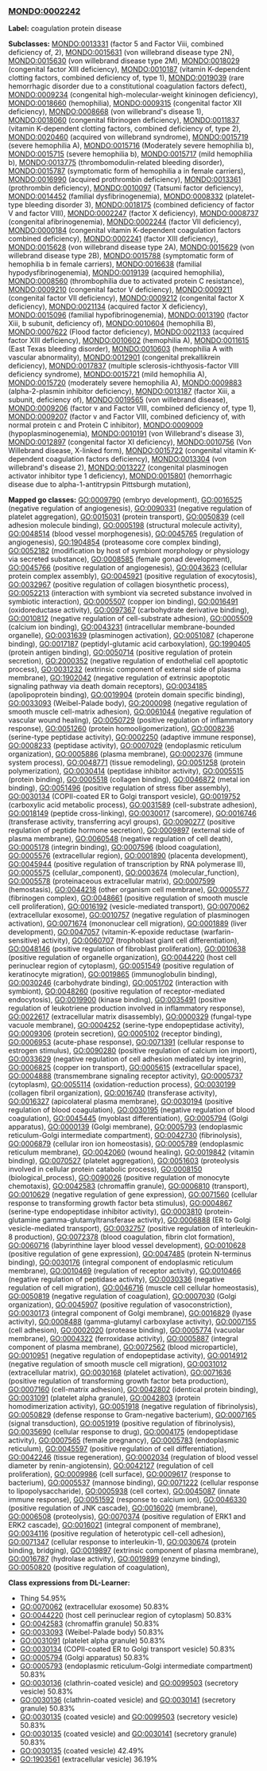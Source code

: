 
### [MONDO:0002242](http://purl.obolibrary.org/obo/MONDO_0002242)
**Label:** coagulation protein disease

**Subclasses:** [MONDO:0013331](http://purl.obolibrary.org/obo/MONDO_0013331) (factor 5 and Factor Viii, combined deficiency of, 2), [MONDO:0015631](http://purl.obolibrary.org/obo/MONDO_0015631) (von willebrand disease type 2N), [MONDO:0015630](http://purl.obolibrary.org/obo/MONDO_0015630) (von willebrand disease type 2M), [MONDO:0018029](http://purl.obolibrary.org/obo/MONDO_0018029) (congenital factor XIII deficiency), [MONDO:0010187](http://purl.obolibrary.org/obo/MONDO_0010187) (vitamin K-dependent clotting factors, combined deficiency of, type 1), [MONDO:0019039](http://purl.obolibrary.org/obo/MONDO_0019039) (rare hemorrhagic disorder due to a constitutional coagulation factors defect), [MONDO:0009234](http://purl.obolibrary.org/obo/MONDO_0009234) (congenital high-molecular-weight kininogen deficiency), [MONDO:0018660](http://purl.obolibrary.org/obo/MONDO_0018660) (hemophilia), [MONDO:0009315](http://purl.obolibrary.org/obo/MONDO_0009315) (congenital factor XII deficiency), [MONDO:0008668](http://purl.obolibrary.org/obo/MONDO_0008668) (von willebrand's disease 1), [MONDO:0018060](http://purl.obolibrary.org/obo/MONDO_0018060) (congenital fibrinogen deficiency), [MONDO:0011837](http://purl.obolibrary.org/obo/MONDO_0011837) (vitamin K-dependent clotting factors, combined deficiency of, type 2), [MONDO:0020460](http://purl.obolibrary.org/obo/MONDO_0020460) (acquired von willebrand syndrome), [MONDO:0015719](http://purl.obolibrary.org/obo/MONDO_0015719) (severe hemophilia A), [MONDO:0015716](http://purl.obolibrary.org/obo/MONDO_0015716) (Moderately severe hemophilia b), [MONDO:0015715](http://purl.obolibrary.org/obo/MONDO_0015715) (severe hemophilia b), [MONDO:0015717](http://purl.obolibrary.org/obo/MONDO_0015717) (mild hemophilia b), [MONDO:0013775](http://purl.obolibrary.org/obo/MONDO_0013775) (thrombomodulin-related bleeding disorder), [MONDO:0015787](http://purl.obolibrary.org/obo/MONDO_0015787) (symptomatic form of hemophilia a in female carriers), [MONDO:0016990](http://purl.obolibrary.org/obo/MONDO_0016990) (acquired prothrombin deficiency), [MONDO:0013361](http://purl.obolibrary.org/obo/MONDO_0013361) (prothrombin deficiency), [MONDO:0010097](http://purl.obolibrary.org/obo/MONDO_0010097) (Tatsumi factor deficiency), [MONDO:0014452](http://purl.obolibrary.org/obo/MONDO_0014452) (familial dysfibrinogenemia), [MONDO:0008332](http://purl.obolibrary.org/obo/MONDO_0008332) (platelet-type bleeding disorder 3), [MONDO:0018175](http://purl.obolibrary.org/obo/MONDO_0018175) (combined deficiency of factor V and factor VIII), [MONDO:0002247](http://purl.obolibrary.org/obo/MONDO_0002247) (factor X deficiency), [MONDO:0008737](http://purl.obolibrary.org/obo/MONDO_0008737) (congenital afibrinogenemia), [MONDO:0002244](http://purl.obolibrary.org/obo/MONDO_0002244) (factor VII deficiency), [MONDO:0000184](http://purl.obolibrary.org/obo/MONDO_0000184) (congenital vitamin K-dependent coagulation factors combined deficiency), [MONDO:0002241](http://purl.obolibrary.org/obo/MONDO_0002241) (factor XIII deficiency), [MONDO:0015628](http://purl.obolibrary.org/obo/MONDO_0015628) (von willebrand disease type 2A), [MONDO:0015629](http://purl.obolibrary.org/obo/MONDO_0015629) (von willebrand disease type 2B), [MONDO:0015788](http://purl.obolibrary.org/obo/MONDO_0015788) (symptomatic form of hemophilia b in female carriers), [MONDO:0016638](http://purl.obolibrary.org/obo/MONDO_0016638) (familial hypodysfibrinogenemia), [MONDO:0019139](http://purl.obolibrary.org/obo/MONDO_0019139) (acquired hemophilia), [MONDO:0008560](http://purl.obolibrary.org/obo/MONDO_0008560) (thrombophilia due to activated protein C resistance), [MONDO:0009210](http://purl.obolibrary.org/obo/MONDO_0009210) (congenital factor V deficiency), [MONDO:0009211](http://purl.obolibrary.org/obo/MONDO_0009211) (congenital factor VII deficiency), [MONDO:0009212](http://purl.obolibrary.org/obo/MONDO_0009212) (congenital factor X deficiency), [MONDO:0021134](http://purl.obolibrary.org/obo/MONDO_0021134) (acquired factor X deficiency), [MONDO:0015096](http://purl.obolibrary.org/obo/MONDO_0015096) (familial hypofibrinogenemia), [MONDO:0013190](http://purl.obolibrary.org/obo/MONDO_0013190) (factor Xiii, b subunit, deficiency of), [MONDO:0010604](http://purl.obolibrary.org/obo/MONDO_0010604) (hemophilia B), [MONDO:0007622](http://purl.obolibrary.org/obo/MONDO_0007622) (Flood factor deficiency), [MONDO:0021133](http://purl.obolibrary.org/obo/MONDO_0021133) (acquired factor XIII deficiency), [MONDO:0010602](http://purl.obolibrary.org/obo/MONDO_0010602) (hemophilia A), [MONDO:0011615](http://purl.obolibrary.org/obo/MONDO_0011615) (East Texas bleeding disorder), [MONDO:0010603](http://purl.obolibrary.org/obo/MONDO_0010603) (hemophilia A with vascular abnormality), [MONDO:0012901](http://purl.obolibrary.org/obo/MONDO_0012901) (congenital prekallikrein deficiency), [MONDO:0017837](http://purl.obolibrary.org/obo/MONDO_0017837) (multiple sclerosis-ichthyosis-factor VIII deficiency syndrome), [MONDO:0015721](http://purl.obolibrary.org/obo/MONDO_0015721) (mild hemophilia A), [MONDO:0015720](http://purl.obolibrary.org/obo/MONDO_0015720) (moderately severe hemophilia A), [MONDO:0009883](http://purl.obolibrary.org/obo/MONDO_0009883) (alpha-2-plasmin inhibitor deficiency), [MONDO:0013187](http://purl.obolibrary.org/obo/MONDO_0013187) (factor Xiii, a subunit, deficiency of), [MONDO:0019565](http://purl.obolibrary.org/obo/MONDO_0019565) (von willebrand disease), [MONDO:0009206](http://purl.obolibrary.org/obo/MONDO_0009206) (factor v and Factor VIII, combined deficiency of, type 1), [MONDO:0009207](http://purl.obolibrary.org/obo/MONDO_0009207) (factor v and Factor VIII, combined deficiency of, with normal protein c and Protein C inhibitor), [MONDO:0009009](http://purl.obolibrary.org/obo/MONDO_0009009) (hypoplasminogenemia), [MONDO:0010191](http://purl.obolibrary.org/obo/MONDO_0010191) (von Willebrand's disease 3), [MONDO:0012897](http://purl.obolibrary.org/obo/MONDO_0012897) (congenital factor XI deficiency), [MONDO:0010756](http://purl.obolibrary.org/obo/MONDO_0010756) (Von Willebrand disease, X-linked form), [MONDO:0015722](http://purl.obolibrary.org/obo/MONDO_0015722) (congenital vitamin K-dependent coagulation factors deficiency), [MONDO:0013304](http://purl.obolibrary.org/obo/MONDO_0013304) (von willebrand's disease 2), [MONDO:0013227](http://purl.obolibrary.org/obo/MONDO_0013227) (congenital plasminogen activator inhibitor type 1 deficiency), [MONDO:0015801](http://purl.obolibrary.org/obo/MONDO_0015801) (hemorrhagic disease due to alpha-1-antitrypsin Pittsburgh mutation), 

**Mapped go classes:** [GO:0009790](http://purl.obolibrary.org/obo/GO_0009790) (embryo development), [GO:0016525](http://purl.obolibrary.org/obo/GO_0016525) (negative regulation of angiogenesis), [GO:0090331](http://purl.obolibrary.org/obo/GO_0090331) (negative regulation of platelet aggregation), [GO:0015031](http://purl.obolibrary.org/obo/GO_0015031) (protein transport), [GO:0050839](http://purl.obolibrary.org/obo/GO_0050839) (cell adhesion molecule binding), [GO:0005198](http://purl.obolibrary.org/obo/GO_0005198) (structural molecule activity), [GO:0048514](http://purl.obolibrary.org/obo/GO_0048514) (blood vessel morphogenesis), [GO:0045765](http://purl.obolibrary.org/obo/GO_0045765) (regulation of angiogenesis), [GO:1904854](http://purl.obolibrary.org/obo/GO_1904854) (proteasome core complex binding), [GO:0052182](http://purl.obolibrary.org/obo/GO_0052182) (modification by host of symbiont morphology or physiology via secreted substance), [GO:0008585](http://purl.obolibrary.org/obo/GO_0008585) (female gonad development), [GO:0045766](http://purl.obolibrary.org/obo/GO_0045766) (positive regulation of angiogenesis), [GO:0043623](http://purl.obolibrary.org/obo/GO_0043623) (cellular protein complex assembly), [GO:0045921](http://purl.obolibrary.org/obo/GO_0045921) (positive regulation of exocytosis), [GO:0032967](http://purl.obolibrary.org/obo/GO_0032967) (positive regulation of collagen biosynthetic process), [GO:0052213](http://purl.obolibrary.org/obo/GO_0052213) (interaction with symbiont via secreted substance involved in symbiotic interaction), [GO:0005507](http://purl.obolibrary.org/obo/GO_0005507) (copper ion binding), [GO:0016491](http://purl.obolibrary.org/obo/GO_0016491) (oxidoreductase activity), [GO:0097367](http://purl.obolibrary.org/obo/GO_0097367) (carbohydrate derivative binding), [GO:0010812](http://purl.obolibrary.org/obo/GO_0010812) (negative regulation of cell-substrate adhesion), [GO:0005509](http://purl.obolibrary.org/obo/GO_0005509) (calcium ion binding), [GO:0043231](http://purl.obolibrary.org/obo/GO_0043231) (intracellular membrane-bounded organelle), [GO:0031639](http://purl.obolibrary.org/obo/GO_0031639) (plasminogen activation), [GO:0051087](http://purl.obolibrary.org/obo/GO_0051087) (chaperone binding), [GO:0017187](http://purl.obolibrary.org/obo/GO_0017187) (peptidyl-glutamic acid carboxylation), [GO:1990405](http://purl.obolibrary.org/obo/GO_1990405) (protein antigen binding), [GO:0050714](http://purl.obolibrary.org/obo/GO_0050714) (positive regulation of protein secretion), [GO:2000352](http://purl.obolibrary.org/obo/GO_2000352) (negative regulation of endothelial cell apoptotic process), [GO:0031232](http://purl.obolibrary.org/obo/GO_0031232) (extrinsic component of external side of plasma membrane), [GO:1902042](http://purl.obolibrary.org/obo/GO_1902042) (negative regulation of extrinsic apoptotic signaling pathway via death domain receptors), [GO:0034185](http://purl.obolibrary.org/obo/GO_0034185) (apolipoprotein binding), [GO:0019904](http://purl.obolibrary.org/obo/GO_0019904) (protein domain specific binding), [GO:0033093](http://purl.obolibrary.org/obo/GO_0033093) (Weibel-Palade body), [GO:2000098](http://purl.obolibrary.org/obo/GO_2000098) (negative regulation of smooth muscle cell-matrix adhesion), [GO:0061044](http://purl.obolibrary.org/obo/GO_0061044) (negative regulation of vascular wound healing), [GO:0050729](http://purl.obolibrary.org/obo/GO_0050729) (positive regulation of inflammatory response), [GO:0051260](http://purl.obolibrary.org/obo/GO_0051260) (protein homooligomerization), [GO:0008236](http://purl.obolibrary.org/obo/GO_0008236) (serine-type peptidase activity), [GO:0002250](http://purl.obolibrary.org/obo/GO_0002250) (adaptive immune response), [GO:0008233](http://purl.obolibrary.org/obo/GO_0008233) (peptidase activity), [GO:0007029](http://purl.obolibrary.org/obo/GO_0007029) (endoplasmic reticulum organization), [GO:0005886](http://purl.obolibrary.org/obo/GO_0005886) (plasma membrane), [GO:0002376](http://purl.obolibrary.org/obo/GO_0002376) (immune system process), [GO:0048771](http://purl.obolibrary.org/obo/GO_0048771) (tissue remodeling), [GO:0051258](http://purl.obolibrary.org/obo/GO_0051258) (protein polymerization), [GO:0030414](http://purl.obolibrary.org/obo/GO_0030414) (peptidase inhibitor activity), [GO:0005515](http://purl.obolibrary.org/obo/GO_0005515) (protein binding), [GO:0005518](http://purl.obolibrary.org/obo/GO_0005518) (collagen binding), [GO:0046872](http://purl.obolibrary.org/obo/GO_0046872) (metal ion binding), [GO:0051496](http://purl.obolibrary.org/obo/GO_0051496) (positive regulation of stress fiber assembly), [GO:0030134](http://purl.obolibrary.org/obo/GO_0030134) (COPII-coated ER to Golgi transport vesicle), [GO:0019752](http://purl.obolibrary.org/obo/GO_0019752) (carboxylic acid metabolic process), [GO:0031589](http://purl.obolibrary.org/obo/GO_0031589) (cell-substrate adhesion), [GO:0018149](http://purl.obolibrary.org/obo/GO_0018149) (peptide cross-linking), [GO:0030017](http://purl.obolibrary.org/obo/GO_0030017) (sarcomere), [GO:0016746](http://purl.obolibrary.org/obo/GO_0016746) (transferase activity, transferring acyl groups), [GO:0090277](http://purl.obolibrary.org/obo/GO_0090277) (positive regulation of peptide hormone secretion), [GO:0009897](http://purl.obolibrary.org/obo/GO_0009897) (external side of plasma membrane), [GO:0060548](http://purl.obolibrary.org/obo/GO_0060548) (negative regulation of cell death), [GO:0005178](http://purl.obolibrary.org/obo/GO_0005178) (integrin binding), [GO:0007596](http://purl.obolibrary.org/obo/GO_0007596) (blood coagulation), [GO:0005576](http://purl.obolibrary.org/obo/GO_0005576) (extracellular region), [GO:0001890](http://purl.obolibrary.org/obo/GO_0001890) (placenta development), [GO:0045944](http://purl.obolibrary.org/obo/GO_0045944) (positive regulation of transcription by RNA polymerase II), [GO:0005575](http://purl.obolibrary.org/obo/GO_0005575) (cellular_component), [GO:0003674](http://purl.obolibrary.org/obo/GO_0003674) (molecular_function), [GO:0005578](http://purl.obolibrary.org/obo/GO_0005578) (proteinaceous extracellular matrix), [GO:0007599](http://purl.obolibrary.org/obo/GO_0007599) (hemostasis), [GO:0044218](http://purl.obolibrary.org/obo/GO_0044218) (other organism cell membrane), [GO:0005577](http://purl.obolibrary.org/obo/GO_0005577) (fibrinogen complex), [GO:0048661](http://purl.obolibrary.org/obo/GO_0048661) (positive regulation of smooth muscle cell proliferation), [GO:0016192](http://purl.obolibrary.org/obo/GO_0016192) (vesicle-mediated transport), [GO:0070062](http://purl.obolibrary.org/obo/GO_0070062) (extracellular exosome), [GO:0010757](http://purl.obolibrary.org/obo/GO_0010757) (negative regulation of plasminogen activation), [GO:0071674](http://purl.obolibrary.org/obo/GO_0071674) (mononuclear cell migration), [GO:0001889](http://purl.obolibrary.org/obo/GO_0001889) (liver development), [GO:0047057](http://purl.obolibrary.org/obo/GO_0047057) (vitamin-K-epoxide reductase (warfarin-sensitive) activity), [GO:0060707](http://purl.obolibrary.org/obo/GO_0060707) (trophoblast giant cell differentiation), [GO:0048146](http://purl.obolibrary.org/obo/GO_0048146) (positive regulation of fibroblast proliferation), [GO:0010638](http://purl.obolibrary.org/obo/GO_0010638) (positive regulation of organelle organization), [GO:0044220](http://purl.obolibrary.org/obo/GO_0044220) (host cell perinuclear region of cytoplasm), [GO:0051549](http://purl.obolibrary.org/obo/GO_0051549) (positive regulation of keratinocyte migration), [GO:0019865](http://purl.obolibrary.org/obo/GO_0019865) (immunoglobulin binding), [GO:0030246](http://purl.obolibrary.org/obo/GO_0030246) (carbohydrate binding), [GO:0051702](http://purl.obolibrary.org/obo/GO_0051702) (interaction with symbiont), [GO:0048260](http://purl.obolibrary.org/obo/GO_0048260) (positive regulation of receptor-mediated endocytosis), [GO:0019900](http://purl.obolibrary.org/obo/GO_0019900) (kinase binding), [GO:0035491](http://purl.obolibrary.org/obo/GO_0035491) (positive regulation of leukotriene production involved in inflammatory response), [GO:0022617](http://purl.obolibrary.org/obo/GO_0022617) (extracellular matrix disassembly), [GO:0000329](http://purl.obolibrary.org/obo/GO_0000329) (fungal-type vacuole membrane), [GO:0004252](http://purl.obolibrary.org/obo/GO_0004252) (serine-type endopeptidase activity), [GO:0009306](http://purl.obolibrary.org/obo/GO_0009306) (protein secretion), [GO:0005102](http://purl.obolibrary.org/obo/GO_0005102) (receptor binding), [GO:0006953](http://purl.obolibrary.org/obo/GO_0006953) (acute-phase response), [GO:0071391](http://purl.obolibrary.org/obo/GO_0071391) (cellular response to estrogen stimulus), [GO:0090280](http://purl.obolibrary.org/obo/GO_0090280) (positive regulation of calcium ion import), [GO:0033629](http://purl.obolibrary.org/obo/GO_0033629) (negative regulation of cell adhesion mediated by integrin), [GO:0006825](http://purl.obolibrary.org/obo/GO_0006825) (copper ion transport), [GO:0005615](http://purl.obolibrary.org/obo/GO_0005615) (extracellular space), [GO:0004888](http://purl.obolibrary.org/obo/GO_0004888) (transmembrane signaling receptor activity), [GO:0005737](http://purl.obolibrary.org/obo/GO_0005737) (cytoplasm), [GO:0055114](http://purl.obolibrary.org/obo/GO_0055114) (oxidation-reduction process), [GO:0030199](http://purl.obolibrary.org/obo/GO_0030199) (collagen fibril organization), [GO:0016740](http://purl.obolibrary.org/obo/GO_0016740) (transferase activity), [GO:0016327](http://purl.obolibrary.org/obo/GO_0016327) (apicolateral plasma membrane), [GO:0030194](http://purl.obolibrary.org/obo/GO_0030194) (positive regulation of blood coagulation), [GO:0030195](http://purl.obolibrary.org/obo/GO_0030195) (negative regulation of blood coagulation), [GO:0045445](http://purl.obolibrary.org/obo/GO_0045445) (myoblast differentiation), [GO:0005794](http://purl.obolibrary.org/obo/GO_0005794) (Golgi apparatus), [GO:0000139](http://purl.obolibrary.org/obo/GO_0000139) (Golgi membrane), [GO:0005793](http://purl.obolibrary.org/obo/GO_0005793) (endoplasmic reticulum-Golgi intermediate compartment), [GO:0042730](http://purl.obolibrary.org/obo/GO_0042730) (fibrinolysis), [GO:0006879](http://purl.obolibrary.org/obo/GO_0006879) (cellular iron ion homeostasis), [GO:0005789](http://purl.obolibrary.org/obo/GO_0005789) (endoplasmic reticulum membrane), [GO:0042060](http://purl.obolibrary.org/obo/GO_0042060) (wound healing), [GO:0019842](http://purl.obolibrary.org/obo/GO_0019842) (vitamin binding), [GO:0070527](http://purl.obolibrary.org/obo/GO_0070527) (platelet aggregation), [GO:0051603](http://purl.obolibrary.org/obo/GO_0051603) (proteolysis involved in cellular protein catabolic process), [GO:0008150](http://purl.obolibrary.org/obo/GO_0008150) (biological_process), [GO:0090026](http://purl.obolibrary.org/obo/GO_0090026) (positive regulation of monocyte chemotaxis), [GO:0042583](http://purl.obolibrary.org/obo/GO_0042583) (chromaffin granule), [GO:0006810](http://purl.obolibrary.org/obo/GO_0006810) (transport), [GO:0010629](http://purl.obolibrary.org/obo/GO_0010629) (negative regulation of gene expression), [GO:0071560](http://purl.obolibrary.org/obo/GO_0071560) (cellular response to transforming growth factor beta stimulus), [GO:0004867](http://purl.obolibrary.org/obo/GO_0004867) (serine-type endopeptidase inhibitor activity), [GO:0003810](http://purl.obolibrary.org/obo/GO_0003810) (protein-glutamine gamma-glutamyltransferase activity), [GO:0006888](http://purl.obolibrary.org/obo/GO_0006888) (ER to Golgi vesicle-mediated transport), [GO:0032757](http://purl.obolibrary.org/obo/GO_0032757) (positive regulation of interleukin-8 production), [GO:0072378](http://purl.obolibrary.org/obo/GO_0072378) (blood coagulation, fibrin clot formation), [GO:0060716](http://purl.obolibrary.org/obo/GO_0060716) (labyrinthine layer blood vessel development), [GO:0010628](http://purl.obolibrary.org/obo/GO_0010628) (positive regulation of gene expression), [GO:0047485](http://purl.obolibrary.org/obo/GO_0047485) (protein N-terminus binding), [GO:0030176](http://purl.obolibrary.org/obo/GO_0030176) (integral component of endoplasmic reticulum membrane), [GO:0010469](http://purl.obolibrary.org/obo/GO_0010469) (regulation of receptor activity), [GO:0010466](http://purl.obolibrary.org/obo/GO_0010466) (negative regulation of peptidase activity), [GO:0030336](http://purl.obolibrary.org/obo/GO_0030336) (negative regulation of cell migration), [GO:0046716](http://purl.obolibrary.org/obo/GO_0046716) (muscle cell cellular homeostasis), [GO:0050819](http://purl.obolibrary.org/obo/GO_0050819) (negative regulation of coagulation), [GO:0007030](http://purl.obolibrary.org/obo/GO_0007030) (Golgi organization), [GO:0045907](http://purl.obolibrary.org/obo/GO_0045907) (positive regulation of vasoconstriction), [GO:0030173](http://purl.obolibrary.org/obo/GO_0030173) (integral component of Golgi membrane), [GO:0016829](http://purl.obolibrary.org/obo/GO_0016829) (lyase activity), [GO:0008488](http://purl.obolibrary.org/obo/GO_0008488) (gamma-glutamyl carboxylase activity), [GO:0007155](http://purl.obolibrary.org/obo/GO_0007155) (cell adhesion), [GO:0002020](http://purl.obolibrary.org/obo/GO_0002020) (protease binding), [GO:0005774](http://purl.obolibrary.org/obo/GO_0005774) (vacuolar membrane), [GO:0004322](http://purl.obolibrary.org/obo/GO_0004322) (ferroxidase activity), [GO:0005887](http://purl.obolibrary.org/obo/GO_0005887) (integral component of plasma membrane), [GO:0072562](http://purl.obolibrary.org/obo/GO_0072562) (blood microparticle), [GO:0010951](http://purl.obolibrary.org/obo/GO_0010951) (negative regulation of endopeptidase activity), [GO:0014912](http://purl.obolibrary.org/obo/GO_0014912) (negative regulation of smooth muscle cell migration), [GO:0031012](http://purl.obolibrary.org/obo/GO_0031012) (extracellular matrix), [GO:0030168](http://purl.obolibrary.org/obo/GO_0030168) (platelet activation), [GO:0071636](http://purl.obolibrary.org/obo/GO_0071636) (positive regulation of transforming growth factor beta production), [GO:0007160](http://purl.obolibrary.org/obo/GO_0007160) (cell-matrix adhesion), [GO:0042802](http://purl.obolibrary.org/obo/GO_0042802) (identical protein binding), [GO:0031091](http://purl.obolibrary.org/obo/GO_0031091) (platelet alpha granule), [GO:0042803](http://purl.obolibrary.org/obo/GO_0042803) (protein homodimerization activity), [GO:0051918](http://purl.obolibrary.org/obo/GO_0051918) (negative regulation of fibrinolysis), [GO:0050829](http://purl.obolibrary.org/obo/GO_0050829) (defense response to Gram-negative bacterium), [GO:0007165](http://purl.obolibrary.org/obo/GO_0007165) (signal transduction), [GO:0051919](http://purl.obolibrary.org/obo/GO_0051919) (positive regulation of fibrinolysis), [GO:0035690](http://purl.obolibrary.org/obo/GO_0035690) (cellular response to drug), [GO:0004175](http://purl.obolibrary.org/obo/GO_0004175) (endopeptidase activity), [GO:0007565](http://purl.obolibrary.org/obo/GO_0007565) (female pregnancy), [GO:0005783](http://purl.obolibrary.org/obo/GO_0005783) (endoplasmic reticulum), [GO:0045597](http://purl.obolibrary.org/obo/GO_0045597) (positive regulation of cell differentiation), [GO:0042246](http://purl.obolibrary.org/obo/GO_0042246) (tissue regeneration), [GO:0002034](http://purl.obolibrary.org/obo/GO_0002034) (regulation of blood vessel diameter by renin-angiotensin), [GO:0042127](http://purl.obolibrary.org/obo/GO_0042127) (regulation of cell proliferation), [GO:0009986](http://purl.obolibrary.org/obo/GO_0009986) (cell surface), [GO:0009617](http://purl.obolibrary.org/obo/GO_0009617) (response to bacterium), [GO:0005537](http://purl.obolibrary.org/obo/GO_0005537) (mannose binding), [GO:0071222](http://purl.obolibrary.org/obo/GO_0071222) (cellular response to lipopolysaccharide), [GO:0005938](http://purl.obolibrary.org/obo/GO_0005938) (cell cortex), [GO:0045087](http://purl.obolibrary.org/obo/GO_0045087) (innate immune response), [GO:0051592](http://purl.obolibrary.org/obo/GO_0051592) (response to calcium ion), [GO:0046330](http://purl.obolibrary.org/obo/GO_0046330) (positive regulation of JNK cascade), [GO:0016020](http://purl.obolibrary.org/obo/GO_0016020) (membrane), [GO:0006508](http://purl.obolibrary.org/obo/GO_0006508) (proteolysis), [GO:0070374](http://purl.obolibrary.org/obo/GO_0070374) (positive regulation of ERK1 and ERK2 cascade), [GO:0016021](http://purl.obolibrary.org/obo/GO_0016021) (integral component of membrane), [GO:0034116](http://purl.obolibrary.org/obo/GO_0034116) (positive regulation of heterotypic cell-cell adhesion), [GO:0071347](http://purl.obolibrary.org/obo/GO_0071347) (cellular response to interleukin-1), [GO:0030674](http://purl.obolibrary.org/obo/GO_0030674) (protein binding, bridging), [GO:0019897](http://purl.obolibrary.org/obo/GO_0019897) (extrinsic component of plasma membrane), [GO:0016787](http://purl.obolibrary.org/obo/GO_0016787) (hydrolase activity), [GO:0019899](http://purl.obolibrary.org/obo/GO_0019899) (enzyme binding), [GO:0050820](http://purl.obolibrary.org/obo/GO_0050820) (positive regulation of coagulation), 

**Class expressions from DL-Learner:**

- Thing 54.95%
- [GO:0070062](http://purl.obolibrary.org/obo/GO_0070062) (extracellular exosome) 50.83%
- [GO:0044220](http://purl.obolibrary.org/obo/GO_0044220) (host cell perinuclear region of cytoplasm) 50.83%
- [GO:0042583](http://purl.obolibrary.org/obo/GO_0042583) (chromaffin granule) 50.83%
- [GO:0033093](http://purl.obolibrary.org/obo/GO_0033093) (Weibel-Palade body) 50.83%
- [GO:0031091](http://purl.obolibrary.org/obo/GO_0031091) (platelet alpha granule) 50.83%
- [GO:0030134](http://purl.obolibrary.org/obo/GO_0030134) (COPII-coated ER to Golgi transport vesicle) 50.83%
- [GO:0005794](http://purl.obolibrary.org/obo/GO_0005794) (Golgi apparatus) 50.83%
- [GO:0005793](http://purl.obolibrary.org/obo/GO_0005793) (endoplasmic reticulum-Golgi intermediate compartment) 50.83%
- [GO:0030136](http://purl.obolibrary.org/obo/GO_0030136) (clathrin-coated vesicle) and [GO:0099503](http://purl.obolibrary.org/obo/GO_0099503) (secretory vesicle) 50.83%
- [GO:0030136](http://purl.obolibrary.org/obo/GO_0030136) (clathrin-coated vesicle) and [GO:0030141](http://purl.obolibrary.org/obo/GO_0030141) (secretory granule) 50.83%
- [GO:0030135](http://purl.obolibrary.org/obo/GO_0030135) (coated vesicle) and [GO:0099503](http://purl.obolibrary.org/obo/GO_0099503) (secretory vesicle) 50.83%
- [GO:0030135](http://purl.obolibrary.org/obo/GO_0030135) (coated vesicle) and [GO:0030141](http://purl.obolibrary.org/obo/GO_0030141) (secretory granule) 50.83%
- [GO:0030135](http://purl.obolibrary.org/obo/GO_0030135) (coated vesicle) 42.49%
- [GO:1903561](http://purl.obolibrary.org/obo/GO_1903561) (extracellular vesicle) 36.19%


